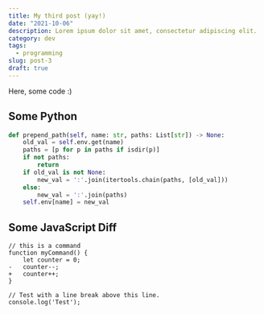 ```yaml
---
title: My third post (yay!)
date: "2021-10-06"
description: Lorem ipsum dolor sit amet, consectetur adipiscing elit.
category: dev
tags:
  - programming
slug: post-3
draft: true
---
```


Here, some code :)

## Some Python

```python
def prepend_path(self, name: str, paths: List[str]) -> None:
	old_val = self.env.get(name)
	paths = [p for p in paths if isdir(p)]
	if not paths:
		return
	if old_val is not None:
		new_val = ':'.join(itertools.chain(paths, [old_val]))
	else:
		new_val = ':'.join(paths)
	self.env[name] = new_val
```

## Some JavaScript Diff

```diff-js
// this is a command
function myCommand() {
    let counter = 0;
-	counter--;
+	counter++;
}

// Test with a line break above this line.
console.log('Test');
```
